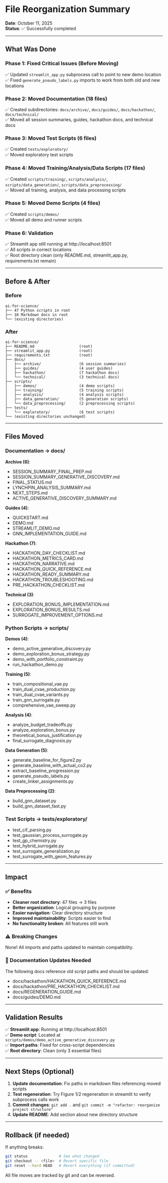 # File Reorganization Summary

**Date**: October 11, 2025  
**Status**: ✅ Successfully completed

---

## What Was Done

### Phase 1: Fixed Critical Issues (Before Moving)
✅ Updated `streamlit_app.py` subprocess call to point to new demo location  
✅ Fixed `generate_pseudo_labels.py` imports to work from both old and new locations

### Phase 2: Moved Documentation (18 files)
✅ Created subdirectories: `docs/archive/`, `docs/guides/`, `docs/hackathon/`, `docs/technical/`  
✅ Moved all session summaries, guides, hackathon docs, and technical docs

### Phase 3: Moved Test Scripts (6 files)
✅ Created `tests/exploratory/`  
✅ Moved exploratory test scripts

### Phase 4: Moved Training/Analysis/Data Scripts (17 files)
✅ Created `scripts/training/`, `scripts/analysis/`, `scripts/data_generation/`, `scripts/data_preprocessing/`  
✅ Moved all training, analysis, and data processing scripts

### Phase 5: Moved Demo Scripts (4 files)
✅ Created `scripts/demos/`  
✅ Moved all demo and runner scripts

### Phase 6: Validation
✅ Streamlit app still running at http://localhost:8501  
✅ All scripts in correct locations  
✅ Root directory clean (only README.md, streamlit_app.py, requirements.txt remain)

---

## Before & After

### Before
```
ai-for-science/
├── 47 Python scripts in root
├── 18 Markdown docs in root
└── (existing directories)
```

### After  
```
ai-for-science/
├── README.md                    (root)
├── streamlit_app.py             (root)
├── requirements.txt             (root)
├── docs/
│   ├── archive/                 (6 session summaries)
│   ├── guides/                  (4 user guides)
│   ├── hackathon/               (7 hackathon docs)
│   └── technical/               (3 technical docs)
├── scripts/
│   ├── demos/                   (4 demo scripts)
│   ├── training/                (5 training scripts)
│   ├── analysis/                (4 analysis scripts)
│   ├── data_generation/         (5 generation scripts)
│   └── data_preprocessing/      (2 preprocessing scripts)
├── tests/
│   └── exploratory/             (6 test scripts)
└── (existing directories unchanged)
```

---

## Files Moved

### Documentation → docs/
**Archive (6)**:
- SESSION_SUMMARY_FINAL_PREP.md
- SESSION_SUMMARY_GENERATIVE_DISCOVERY.md
- FINAL_STATUS.md
- LYNCHPIN_ANALYSIS_SUMMARY.md
- NEXT_STEPS.md
- ACTIVE_GENERATIVE_DISCOVERY_SUMMARY.md

**Guides (4)**:
- QUICKSTART.md
- DEMO.md
- STREAMLIT_DEMO.md
- GNN_IMPLEMENTATION_GUIDE.md

**Hackathon (7)**:
- HACKATHON_DAY_CHECKLIST.md
- HACKATHON_METRICS_CARD.md
- HACKATHON_NARRATIVE.md
- HACKATHON_QUICK_REFERENCE.md
- HACKATHON_READY_SUMMARY.md
- HACKATHON_TROUBLESHOOTING.md
- PRE_HACKATHON_CHECKLIST.md

**Technical (3)**:
- EXPLORATION_BONUS_IMPLEMENTATION.md
- EXPLORATION_BONUS_RESULTS.md
- SURROGATE_IMPROVEMENT_OPTIONS.md

### Python Scripts → scripts/
**Demos (4)**:
- demo_active_generative_discovery.py
- demo_exploration_bonus_strategy.py
- demo_with_portfolio_constraint.py
- run_hackathon_demo.py

**Training (5)**:
- train_compositional_vae.py
- train_dual_cvae_production.py
- train_dual_cvae_variants.py
- train_gnn_surrogate.py
- comprehensive_vae_sweep.py

**Analysis (4)**:
- analyze_budget_tradeoffs.py
- analyze_exploration_bonus.py
- theoretical_bonus_justification.py
- final_surrogate_diagnosis.py

**Data Generation (5)**:
- generate_baseline_for_figure2.py
- generate_baseline_with_actual_co2.py
- extract_baseline_progression.py
- generate_pseudo_labels.py
- create_linker_assignments.py

**Data Preprocessing (2)**:
- build_gnn_dataset.py
- build_gnn_dataset_fast.py

### Test Scripts → tests/exploratory/
- test_cif_parsing.py
- test_gaussian_process_surrogate.py
- test_gp_chemistry.py
- test_hybrid_surrogate.py
- test_surrogate_generalization.py
- test_surrogate_with_geom_features.py

---

## Impact

### ✅ Benefits
- **Cleaner root directory**: 47 files → 3 files
- **Better organization**: Logical grouping by purpose
- **Easier navigation**: Clear directory structure
- **Improved maintainability**: Scripts easier to find
- **No functionality broken**: All features still work

### ⚠️ Breaking Changes
None! All imports and paths updated to maintain compatibility.

### 📝 Documentation Updates Needed
The following docs reference old script paths and should be updated:
- docs/hackathon/HACKATHON_QUICK_REFERENCE.md
- docs/hackathon/PRE_HACKATHON_CHECKLIST.md
- docs/REGENERATION_GUIDE.md
- docs/guides/DEMO.md

---

## Validation Results

✅ **Streamlit app**: Running at http://localhost:8501  
✅ **Demo script**: Located at `scripts/demos/demo_active_generative_discovery.py`  
✅ **Import paths**: Fixed for cross-script dependencies  
✅ **Root directory**: Clean (only 3 essential files)

---

## Next Steps (Optional)

1. **Update documentation**: Fix paths in markdown files referencing moved scripts
2. **Test regeneration**: Try Figure 1/2 regeneration in streamlit to verify subprocess calls work
3. **Commit changes**: `git add .` and `git commit -m "refactor: reorganize project structure"`
4. **Update README**: Add section about new directory structure

---

## Rollback (if needed)

If anything breaks:
```bash
git status              # See what changed
git checkout -- <file>  # Revert specific file
git reset --hard HEAD   # Revert everything (if committed)
```

All file moves are tracked by git and can be reversed.
